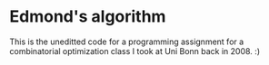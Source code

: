 # Edmond's algorithm

This is the uneditted code for a programming assignment for a combinatorial optimization class I took at Uni Bonn back in 2008. :)
